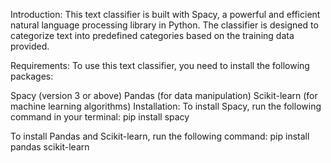 Introduction:
This text classifier is built with Spacy, a powerful and efficient natural language processing library in Python. The classifier is designed to categorize text into predefined categories based on the training data provided.

Requirements:
To use this text classifier, you need to install the following packages:

Spacy (version 3 or above)
Pandas (for data manipulation)
Scikit-learn (for machine learning algorithms)
Installation:
To install Spacy, run the following command in your terminal:
pip install spacy

To install Pandas and Scikit-learn, run the following command:
pip install pandas scikit-learn

